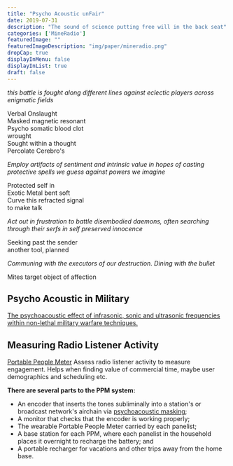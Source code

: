 ```yaml
---
title: "Psycho Acoustic unFair"
date: 2019-07-31
description: "The sound of science putting free will in the back seat"
categories: ['MineRadio']
featuredImage: ""
featuredImageDescription: "img/paper/mineradio.png"
dropCap: true
displayInMenu: false
displayInList: true
draft: false
---
```


_this battle is fought along different lines against eclectic players across enigmatic fields_ <br>

Verbal Onslaught <br>
Masked magnetic resonant <br>
Psycho somatic blood clot <br>
wrought <br>
Sought within a thought <br>
Percolate Cerebro's <br>

_Employ artifacts of sentiment and intrinsic value in hopes of casting protective spells we guess against powers we imagine_

Protected self in <br>
Exotic Metal bent soft <br>
Curve this refracted signal <br>
to make talk <br>

_Act out in frustration to battle disembodied daemons, often searching through their serfs in self preserved innocence_

Seeking past the sender <br>
another tool, planned <br>

_Communing with the executors of our destruction. Dining with the bullet_

Mites target object of affection <br>


## Psycho Acoustic in Military

[The psychoacoustic effect of infrasonic, sonic and ultrasonic frequencies within non-lethal military warfare techniques.](https://littlefield.co/the-psychoacoustic-effect-of-infrasonic-sonic-and-ultrasonic-frequencies-within-non-lethal-cf05e1fd8673)


## Measuring Radio Listener Activity

[Portable People Meter](https://en.wikipedia.org/wiki/Portable_People_Meter)
Assess radio listener activity to measure engagement. Helps when finding value of commercial time, maybe user demographics and scheduling etc.

**There are several parts to the PPM system:**

- An encoder that inserts the tones subliminally into a station's or broadcast network's airchain via [psychoacoustic masking](https://en.wikipedia.org/wiki/Psychoacoustics); <br>
- A monitor that checks that the encoder is working properly; <br>
- The wearable Portable People Meter carried by each panelist; <br>
- A base station for each PPM, where each panelist in the household places it overnight to recharge the battery; and <br>
- A portable recharger for vacations and other trips away from the home base. <br>